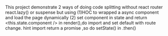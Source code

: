 This project demonstrate 2 ways of doing code splitting without react router react.lazy() or suspense but using (1)HOC to wrapped a async component and load the page dynamically (2) set component in state and return <this.state.component /> in render(),do import and set default with route change. hint import return a promise ,so do setState() in .then()
